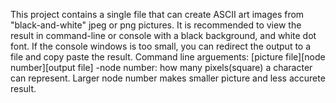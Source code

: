 This project contains a single file that can create ASCII art images from "black-and-white" jpeg or png pictures.
It is recommended to view the result in command-line or console with a black background, and white dot font.
If the console windows is too small, you can redirect the output to a file and copy paste the result.
Command line arguements:
  [picture file][node number][output file]
  -node number: how many pixels(square) a character can represent. Larger node number makes smaller picture and less accurete result.
